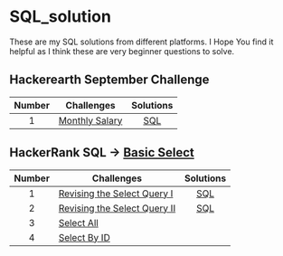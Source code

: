 # SQL_solution
These are my SQL solutions from different platforms. I Hope You find it helpful as I think these are very beginner questions to solve.



## Hackerearth September Challenge
| Number | Challenges | Solutions |
|:------:|------------|:---------:|
| 1 | [Monthly Salary](https://www.hackerearth.com/challenges/competitive/september-sql-challenge/sql/monthly-salary/) | [SQL](https://github.com/nehanawar025/september_sql_challenge_solution/blob/main/solutions/Monthly_Salary.sql)



## HackerRank SQL -> [Basic Select](https://www.hackerrank.com/domains/sql?filters%5Bsubdomains%5D%5B%5D=select)
| Number | Challenges | Solutions |
|:------:|------------|:---------:|
| 1 | [Revising the Select Query I](https://www.hackerrank.com/challenges/revising-the-select-query/problem) | [SQL](https://github.com/nehanawar025/sql_solution/blob/main/HackerRank/Basic%20Select/Revising_the_Select_Query_I.sql)
| 2 | [Revising the Select Query II](https://www.hackerrank.com/challenges/revising-the-select-query-2/problem?isFullScreen=true) | [SQL](https://github.com/nehanawar025/sql_solution/blob/main/HackerRank/Basic%20Select/Revising_the_Select_Query_II.sql)
| 3 | [Select All](https://www.hackerrank.com/challenges/select-all-sql/problem?isFullScreen=true) | 
| 4 | [Select By ID](https://www.hackerrank.com/challenges/select-by-id/problem?isFullScreen=true) |

